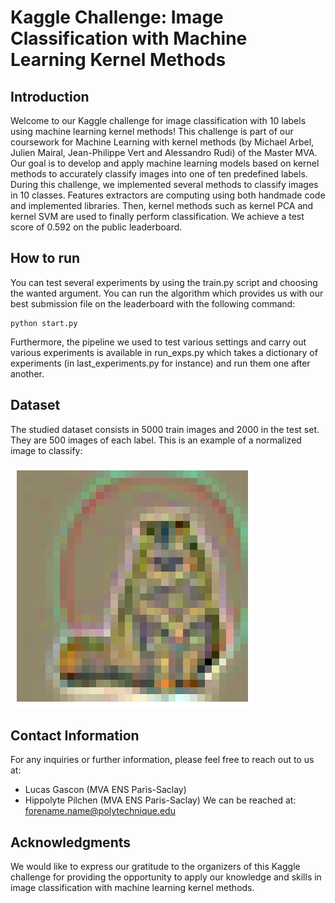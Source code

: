 # Kaggle Challenge: Image Classification with Machine Learning Kernel Methods

## Introduction

Welcome to our Kaggle challenge for image classification with 10 labels using machine learning kernel methods! This challenge is part of our coursework for Machine Learning with kernel methods (by Michael Arbel, Julien Mairal, Jean-Philippe Vert and Alessandro Rudi) of the Master MVA. Our goal is to develop and apply machine learning models based on kernel methods to accurately classify images into one of ten predefined labels. During this challenge, we implemented several methods to classify images in 10 classes. Features extractors are computing using both handmade code and implemented libraries. Then, kernel methods such as kernel PCA and kernel SVM are used to finally perform classification. We achieve a test score of 0.592 on the public leaderboard.

## How to run 

You can test several experiments by using the train.py script and choosing the wanted argument. You can run the algorithm which provides us with our best submission file on the leaderboard with the following command:
   ```
   python start.py
   ```
Furthermore, the pipeline we used to test various settings and carry out various experiments is available in run_exps.py which takes a dictionary of experiments (in last_experiments.py for instance) and run them one after another. 

## Dataset 

The studied dataset consists in 5000 train images and 2000 in the test set. They are 500 images of each label. This is an example of a normalized image to classify:

![alt text](https://github.com/lucasgascon/kaggle-km/blob/main/sampled_image.png?raw=true)

## Contact Information

For any inquiries or further information, please feel free to reach out to us at:

- Lucas Gascon (MVA ENS Paris-Saclay)
- Hippolyte Pilchen (MVA ENS Paris-Saclay)
We can be reached at: forename.name@polytechnique.edu

## Acknowledgments

We would like to express our gratitude to the organizers of this Kaggle challenge for providing the opportunity to apply our knowledge and skills in image classification with machine learning kernel methods.


